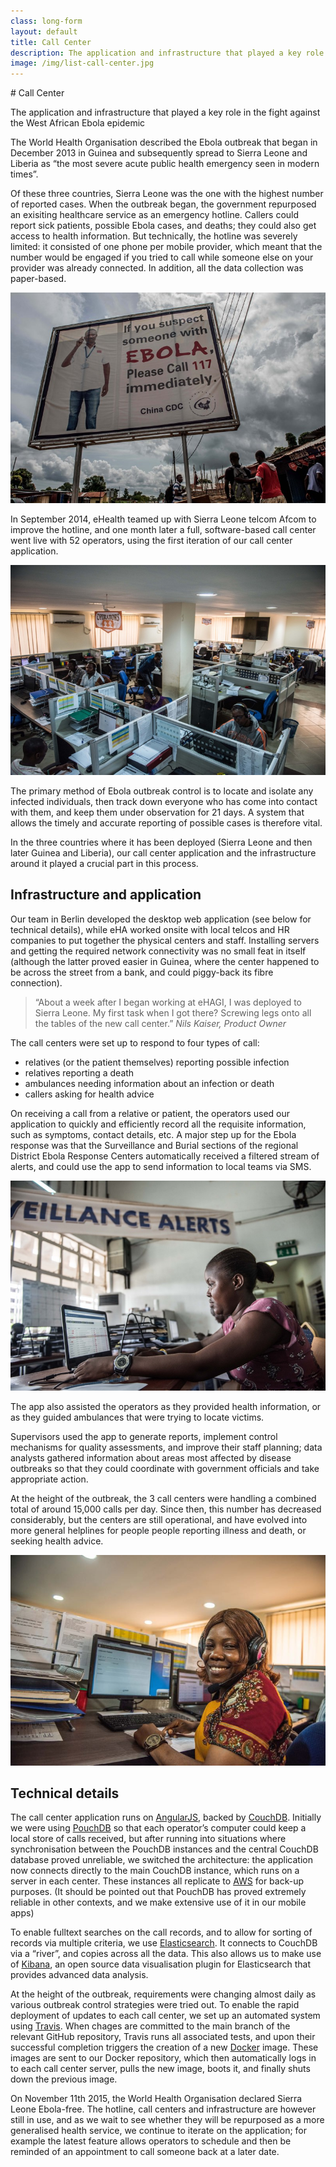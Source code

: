 ```yaml
---
class: long-form
layout: default
title: Call Center
description: The application and infrastructure that played a key role in the fight against the West African Ebola epidemic
image: /img/list-call-center.jpg
---
```


<section class="hero">
# Call Center

The application and infrastructure that played a key role in the fight against the West African Ebola epidemic
</section>

The World Health Organisation described the Ebola outbreak that began in December 2013 in Guinea and subsequently spread to Sierra Leone and Liberia as “the most severe acute public health emergency seen in modern times”.

Of these three countries, Sierra Leone was the one with the highest number of reported cases. When the outbreak began, the government repurposed an exisiting healthcare service as an emergency hotline. Callers could report sick patients, possible Ebola cases, and deaths; they could also get access to health information. But technically, the hotline was severely limited: it consisted of one phone per mobile provider, which meant that the number would be engaged if you tried to call while someone else on your provider was already connected. In addition, all the data collection was paper-based.

![A poster for the 117 hotline to the Call Center in Sierra Leone](/img/call-center-poster.jpg)

In September 2014, eHealth teamed up with Sierra Leone telcom Afcom to improve the hotline, and one month later a full, software-based call center went live with 52 operators, using the first iteration of our call center application.

![Interior view of the Freetown Call Center](/img/call-center-interior.jpg)

The primary method of Ebola outbreak control is to locate and isolate any infected individuals, then track down everyone who has come into contact with them, and keep them under observation for 21 days. A system that allows the timely and accurate reporting of possible cases is therefore vital.

In the three countries where it has been deployed (Sierra Leone and then later Guinea and Liberia), our call center application and the infrastructure around it played a crucial part in this process.

## Infrastructure and application

Our team in Berlin developed the desktop web application (see below for technical details), while eHA worked onsite with local telcos and HR companies to put together the physical centers and staff. Installing servers and getting the required network connectivity was no small feat in itself (although the latter proved easier in Guinea, where the center happened to be across the street from a bank, and could piggy-back its fibre connection).

> “About a week after I began working at eHAGI, I was deployed to Sierra Leone. My first task when I got there? Screwing legs onto all the tables of the new call center.” <cite>Nils Kaiser, Product Owner</cite>

The call centers were set up to respond to four types of call:

* relatives (or the patient themselves) reporting possible infection
* relatives reporting a death
* ambulances needing information about an infection or death
* callers asking for health advice

On receiving a call from a relative or patient, the operators used our application to quickly and efficiently record all the requisite information, such as symptoms, contact details, etc. A major step up for the Ebola response was that the Surveillance and Burial sections of the regional District Ebola Response Centers automatically received a filtered stream of alerts, and could use the app to send information to local teams via SMS.

![A surveillance alert center](/img/call-center-surveillance.jpg)

The app also assisted the operators as they provided health information, or as they guided ambulances that were trying to locate victims.

Supervisors used the app to generate reports, implement control mechanisms for quality assessments, and improve their staff planning; data analysts gathered information about areas most affected by disease outbreaks so that they could coordinate with government officials and take appropriate action.

At the height of the outbreak, the 3 call centers were handling a combined total of around 15,000 calls per day. Since then, this number has decreased considerably, but the centers are still operational, and have evolved into more general helplines for people people reporting illness and death, or seeking health advice.

![Lilian James, call center operator](/img/call-center-smiling.jpg)

## Technical details

The call center application runs on [AngularJS](https://angularjs.org), backed by [CouchDB](https://couchdb.apache.org/). Initially we were using [PouchDB](http://pouchdb.com/) so that each operator’s computer could keep a local store of calls received, but after running into situations where synchronisation between the PouchDB instances and the central CouchDB database proved unreliable, we switched the architecture: the application now connects directly to the main CouchDB instance, which runs on a server in each center. These instances all replicate to [AWS](https://aws.amazon.com/) for back-up purposes. (It should be pointed out that PouchDB has proved extremely reliable in other contexts, and we make extensive use of it in our mobile apps)

To enable fulltext searches on the call records, and to allow for sorting of records via multiple criteria, we use [Elasticsearch](https://www.elastic.co/products/elasticsearch). It connects to CouchDB via a “river”, and copies across all the data. This also allows us to make use of [Kibana](https://www.elastic.co/products/kibana), an open source data visualisation plugin for Elasticsearch that provides advanced data analysis.

At the height of the outbreak, requirements were changing almost daily as various outbreak control strategies were tried out. To enable the rapid deployment of updates to each call center, we set up an automated system using [Travis](https://travis-ci.org/). When chages are committed to the main branch of the relevant GitHub repository, Travis runs all associated tests, and upon their successful completion triggers the creation of a new [Docker](https://www.docker.com/) image. These images are sent to our Docker repository, which then automatically logs in to each call center server, pulls the new image, boots it, and finally shuts down the previous image.

On November 11th 2015, the World Health Organisation declared Sierra Leone Ebola-free. The hotline, call centers and infrastructure are however still in use, and as we wait to see whether they will be repurposed as a more generalised health service, we continue to iterate on the application; for example the latest feature allows operators to schedule and then be reminded of an appointment to call someone back at a later date.
